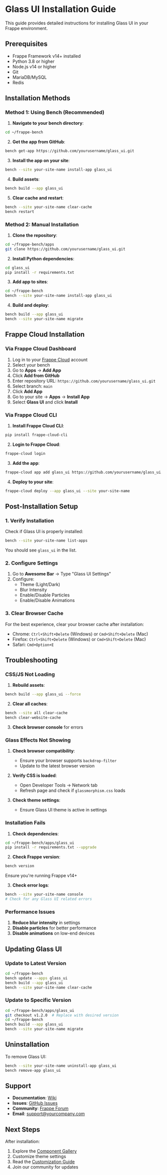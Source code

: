 # Glass UI Installation Guide

This guide provides detailed instructions for installing Glass UI in your Frappe environment.

## Prerequisites

- Frappe Framework v14+ installed
- Python 3.8 or higher
- Node.js v14 or higher
- Git
- MariaDB/MySQL
- Redis

## Installation Methods

### Method 1: Using Bench (Recommended)

1. **Navigate to your bench directory**:
```bash
cd ~/frappe-bench
```

2. **Get the app from GitHub**:
```bash
bench get-app https://github.com/yourusername/glass_ui.git
```

3. **Install the app on your site**:
```bash
bench --site your-site-name install-app glass_ui
```

4. **Build assets**:
```bash
bench build --app glass_ui
```

5. **Clear cache and restart**:
```bash
bench --site your-site-name clear-cache
bench restart
```

### Method 2: Manual Installation

1. **Clone the repository**:
```bash
cd ~/frappe-bench/apps
git clone https://github.com/yourusername/glass_ui.git
```

2. **Install Python dependencies**:
```bash
cd glass_ui
pip install -r requirements.txt
```

3. **Add app to sites**:
```bash
cd ~/frappe-bench
bench --site your-site-name install-app glass_ui
```

4. **Build and deploy**:
```bash
bench build --app glass_ui
bench --site your-site-name migrate
```

## Frappe Cloud Installation

### Via Frappe Cloud Dashboard

1. Log in to your [Frappe Cloud](https://frappecloud.com) account
2. Select your bench
3. Go to **Apps** → **Add App**
4. Click **Add from GitHub**
5. Enter repository URL: `https://github.com/yourusername/glass_ui.git`
6. Select branch: `main`
7. Click **Add App**
8. Go to your site → **Apps** → **Install App**
9. Select **Glass UI** and click **Install**

### Via Frappe Cloud CLI

1. **Install Frappe Cloud CLI**:
```bash
pip install frappe-cloud-cli
```

2. **Login to Frappe Cloud**:
```bash
frappe-cloud login
```

3. **Add the app**:
```bash
frappe-cloud app add glass_ui https://github.com/yourusername/glass_ui.git
```

4. **Deploy to your site**:
```bash
frappe-cloud deploy --app glass_ui --site your-site-name
```

## Post-Installation Setup

### 1. Verify Installation

Check if Glass UI is properly installed:
```bash
bench --site your-site-name list-apps
```

You should see `glass_ui` in the list.

### 2. Configure Settings

1. Go to **Awesome Bar** → Type "Glass UI Settings"
2. Configure:
   - Theme (Light/Dark)
   - Blur Intensity
   - Enable/Disable Particles
   - Enable/Disable Animations

### 3. Clear Browser Cache

For the best experience, clear your browser cache after installation:
- Chrome: `Ctrl+Shift+Delete` (Windows) or `Cmd+Shift+Delete` (Mac)
- Firefox: `Ctrl+Shift+Delete` (Windows) or `Cmd+Shift+Delete` (Mac)
- Safari: `Cmd+Option+E`

## Troubleshooting

### CSS/JS Not Loading

1. **Rebuild assets**:
```bash
bench build --app glass_ui --force
```

2. **Clear all caches**:
```bash
bench --site all clear-cache
bench clear-website-cache
```

3. **Check browser console** for errors

### Glass Effects Not Showing

1. **Check browser compatibility**:
   - Ensure your browser supports `backdrop-filter`
   - Update to the latest browser version

2. **Verify CSS is loaded**:
   - Open Developer Tools → Network tab
   - Refresh page and check if `glassmorphism.css` loads

3. **Check theme settings**:
   - Ensure Glass UI theme is active in settings

### Installation Fails

1. **Check dependencies**:
```bash
cd ~/frappe-bench/apps/glass_ui
pip install -r requirements.txt --upgrade
```

2. **Check Frappe version**:
```bash
bench version
```
Ensure you're running Frappe v14+

3. **Check error logs**:
```bash
bench --site your-site-name console
# Check for any Glass UI related errors
```

### Performance Issues

1. **Reduce blur intensity** in settings
2. **Disable particles** for better performance
3. **Disable animations** on low-end devices

## Updating Glass UI

### Update to Latest Version

```bash
cd ~/frappe-bench
bench update --apps glass_ui
bench build --app glass_ui
bench --site your-site-name clear-cache
```

### Update to Specific Version

```bash
cd ~/frappe-bench/apps/glass_ui
git checkout v1.2.0  # Replace with desired version
cd ~/frappe-bench
bench build --app glass_ui
bench --site your-site-name migrate
```

## Uninstallation

To remove Glass UI:

```bash
bench --site your-site-name uninstall-app glass_ui
bench remove-app glass_ui
```

## Support

- **Documentation**: [Wiki](https://github.com/yourusername/glass_ui/wiki)
- **Issues**: [GitHub Issues](https://github.com/yourusername/glass_ui/issues)
- **Community**: [Frappe Forum](https://discuss.frappe.io)
- **Email**: support@yourcompany.com

## Next Steps

After installation:
1. Explore the [Component Gallery](/app/glass-ui-components)
2. Customize theme settings
3. Read the [Customization Guide](CUSTOMIZATION.md)
4. Join our community for updates